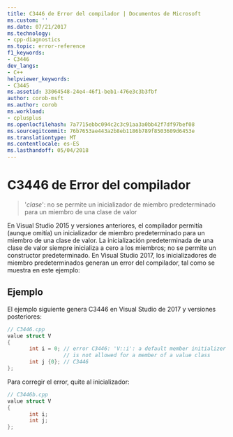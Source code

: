 ```yaml
---
title: C3446 de Error del compilador | Documentos de Microsoft
ms.custom: ''
ms.date: 07/21/2017
ms.technology:
- cpp-diagnostics
ms.topic: error-reference
f1_keywords:
- C3446
dev_langs:
- C++
helpviewer_keywords:
- C3445
ms.assetid: 33064548-24e4-46f1-beb1-476e3c3b3fbf
author: corob-msft
ms.author: corob
ms.workload:
- cplusplus
ms.openlocfilehash: 7a7715ebbc094c2c3c91aa3a0bb42f7df97bef08
ms.sourcegitcommit: 76b7653ae443a2b8eb1186b789f8503609d6453e
ms.translationtype: MT
ms.contentlocale: es-ES
ms.lasthandoff: 05/04/2018
---
```

# <a name="compiler-error-c3446"></a>C3446 de Error del compilador  
  
>'*clase*': no se permite un inicializador de miembro predeterminado para un miembro de una clase de valor  
  
En Visual Studio 2015 y versiones anteriores, el compilador permitía (aunque omitía) un inicializador de miembro predeterminado para un miembro de una clase de valor. La inicialización predeterminada de una clase de valor siempre inicializa a cero a los miembros; no se permite un constructor predeterminado. En Visual Studio 2017, los inicializadores de miembro predeterminados generan un error del compilador, tal como se muestra en este ejemplo:

## <a name="example"></a>Ejemplo  
 El ejemplo siguiente genera C3446 en Visual Studio de 2017 y versiones posteriores:  
  
```cpp  
// C3446.cpp  
value struct V
{
       int i = 0; // error C3446: 'V::i': a default member initializer  
                  // is not allowed for a member of a value class
       int j {0}; // C3446           
};
```  
  
Para corregir el error, quite al inicializador:  
  
```cpp  
// C3446b.cpp  
value struct V
{
       int i;  
       int j;
};
```  
  

